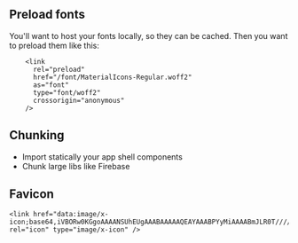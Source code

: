 

## Preload fonts
You'll want to host your fonts locally, so they can be cached. Then you want to preload them like this:

```
    <link
      rel="preload"
      href="/font/MaterialIcons-Regular.woff2"
      as="font"
      type="font/woff2"
      crossorigin="anonymous"
    />
```

## Chunking
 - Import statically your app shell components
 - Chunk large libs like Firebase
 
## Favicon

```
<link href="data:image/x-icon;base64,iVBORw0KGgoAAAANSUhEUgAAABAAAAAQEAYAAABPYyMiAAAABmJLR0T///////8JWPfcAAAACXBIWXMAAABIAAAASABGyWs+AAAAF0lEQVRIx2NgGAWjYBSMglEwCkbBSAcACBAAAeaR9cIAAAAASUVORK5CYII=" rel="icon" type="image/x-icon" />
```

